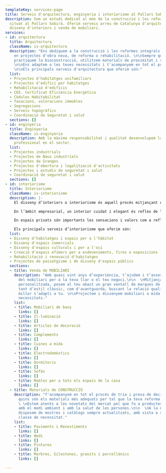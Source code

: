 ```yaml
---
templateKey: services-page
title: Serveis d'arquitectura, enginyeria i interiorisme al Pallars Sobirà
description: Som un estudi dedicat al món de la construcció i les reformes integrals
  situat al Pallars Sobirà. Oferim serveis arreu de Catalunya d'arquitectura, enginyeria,
  disseny d'interiors i venda de mobiliari.
services:
- id: arquitectura
  title: Arquitectura
  className: is-arquitectura
  description: "Ens dediquem a la construcció i les reformes integrals. \n\nTreballem
    en projectes d'obra nova, de reforma o rehabilitació. \n\nSempre que sigui possible,
    practiquem la bioconstrucció, utilitzem materials de proximitat i sostenibles.
    \n\nEns adaptem a les teves necessitats i t'acompanyem en tot el procés constructiu.
    \n\nEls principals serveis d'arquitectura que oferim són:"
  list:
  - Projectes d'habitatges unifamiliars
  - Projectes d'edifici per habitatges
  - Rehabilitació d'edificis
  - CEE. Certificat Eficiència Energètica
  - Cèdules Habitabilitat
  - Taxacions, valoracions immobles
  - Segregacions
  - Serveis topogràfics
  - Coordinació de Seguretat i salut
  sections: []
- id: enginyeria
  title: Enginyeria
  className: is-enginyeria
  description: Amb la màxima responsabilitat i qualitat desenvolupem la nostra activitat
    professional en el sector.
  list:
  - Projectes industrials
  - Projectes de Naus industrials
  - Projectes de Granges
  - Projectes d'obertura i legalització d'activitats
  - Projectes i estudis de seguretat i salut
  - Coordinació de seguretat i salut
  sections: []
- id: interiorisme
  title: Interiorisme
  className: is-interiorisme
  description: |-
    El disseny d’interiors o interiorisme és aquell procés mitjançant el qual es crea, es modifica i es distribueix un espai per treure’n el màxim profit.

    En l’àmbit empresarial, un interior cuidat i elegant és reflex de la imatge corporativa i del nivell de competitivitat. A Arquengin t’ajudem a reflectir aquesta idea de bon servei i d'eficàcia empresarial, construint els espais a la mesura dels teus interessos.

    En espais privats són importants les sensacions i valors com a reflex del caràcter individual. La prioritat de l'espai vital, la comoditat, l'estatus, el sentit estètic com a mitjans de comunicació interpersonal, són atributs que t’ajudem a visualitzar mitjançant la nostra arquitectura d'interiors.

    Els principals serveis d’interiorisme que oferim són:
  list:
  - Disseny d'habitatges i espais per a l'hàbitat
  - Disseny d'espais comercials
  - Disseny d'espais culturals i per a l'oci
  - Creació d'espais efímers per a esdeveniments, fires o exposicions
  - Rehabilitació i renovació d'habitatges
  - Projectes de paisatgisme i de disseny d'espais públics
  sections:
  - title: Venda de MOBILIARI
    description: "Amb quasi vint anys d’experiència, t’ajudem i t’assessorem en l’elecció
      del mobiliari per a la teva llar o el teu negoci.\n\n  \nMitjançant una atenció
      personalitzada, posem al teu abast un gran ventall de marques de mobles i complements
      tant d’estil clàssic, com d'avantguarda, buscant la relació qualitat-preu que
      millor s’adapti a tu. \n\nProjectem i dissenyem mobiliari a mida de les teves
      necessitats."
    list:
    - title: Mobiliari de bany
      links: []
    - title: Il·luminació
      links: []
    - title: Articles de decoració
      links: []
    - title: Complements
      links: []
    - title: Cuines a mida
      links: []
    - title: Electrodomèstics
      links: []
    - title: Dormitoris
      links: []
    - title: Sofàs
      links: []
    - title: Mobles per a tots els espais de la casa
      links: []
  - title: Materials de CONSTRUCCIÓ
    description: "T'acompanyem en tot el procés de tria i presa de decisions sobre
      quins són els materials més adequats per tal que la teva reforma sigui un encert.\n\n
      \ \nEstem atents a les novetats del mercat pel que fa a productes respectuosos
      amb el medi ambient i amb la salut de les persones.\n\n  \nA la nostra oficina
      disposem de mostres i catàlegs sempre actualitzats, amb vista a satisfer qualsevol
      classe de necessitat."
    list:
    - title: Paviments i Revestiments
      links: []
    - title: Wedi
      links: []
    - title: Pintures
      links: []
    - title: Marbres, Silestones, granits i porcellànics
      links: []

---
```

